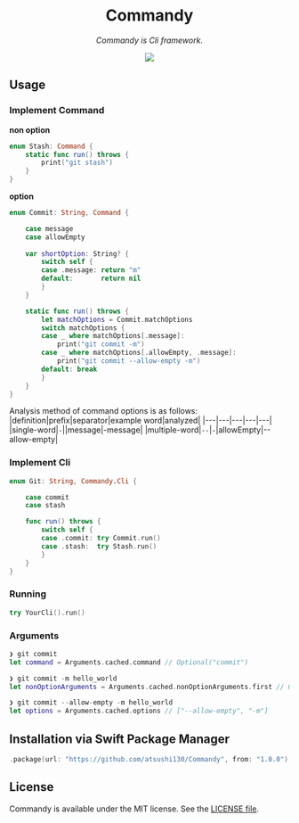 <p align="center">
    <h1 align="center">Commandy</h1>
</p1>

<p align="center"><i>Commandy is Cli framework.</i></p>

<p align="center">
    <a href=".license-mit"><img src="https://img.shields.io/badge/license-MIT-blue.svg"></a> 
</p>

## Usage

### Implement Command

**non option**
```swift
enum Stash: Command {
    static func run() throws {
        print("git stash")
    }
}
```

**option**
```swift
enum Commit: String, Command {

    case message
    case allowEmpty
    
    var shortOption: String? {
        switch self {
        case .message: return "m"
        default:       return nil
        }
    }

    static func run() throws {
        let matchOptions = Commit.matchOptions
        switch matchOptions {
        case _ where matchOptions[.message]:
            print("git commit -m")
        case _ where matchOptions[.allowEmpty, .message]:
            print("git commit --allow-empty -m")
        default: break
        }
    }
}
```

Analysis method of command options is as follows:
|definition|prefix|separator|example word|analyzed|
|---|---|---|---|---|
|single-word|`-`||message|-message|
|multiple-word|`--`|`-`|allowEmpty|--allow-empty|

### Implement Cli
```swift
enum Git: String, Commandy.Cli {

    case commit
    case stash

    func run() throws {
        switch self {
        case .commit: try Commit.run()
        case .stash:  try Stash.run()
        }
    }
}
```

### Running
```swift
try YourCli().run()
```

### Arguments
```swift
❯ git commit
let command = Arguments.cached.command // Optional("commit")

❯ git commit -m hello_world
let nonOptionArguments = Arguments.cached.nonOptionArguments.first // Optional("hello_world")

❯ git commit --allow-empty -m hello_world
let options = Arguments.cached.options // ["--allow-empty", "-m"]
```

## Installation via Swift Package Manager
```swift
.package(url: "https://github.com/atsushi130/Commandy", from: "1.0.0"),
```

## License
Commandy is available under the MIT license. See the [LICENSE file](https://github.com/atsushi130/Commandy/blob/master/license-mit).
